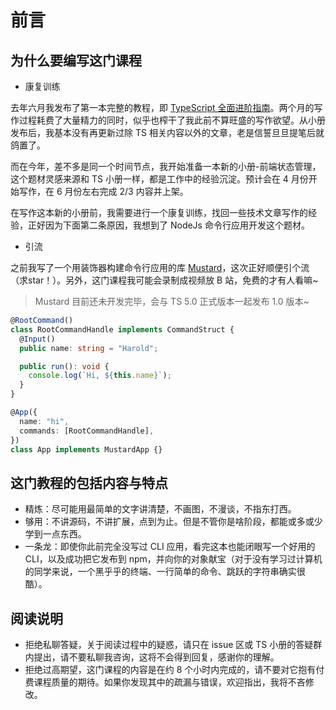# 前言

## 为什么要编写这门课程

* 康复训练

去年六月我发布了第一本完整的教程，即 [TypeScript 全面进阶指南](https://juejin.cn/book/7086408430491172901)。两个月的写作过程耗费了大量精力的同时，似乎也榨干了我此前不算旺盛的写作欲望。从小册发布后，我基本没有再更新过除 TS 相关内容以外的文章，老是信誓旦旦提笔后就鸽置了。

而在今年，差不多是同一个时间节点，我开始准备一本新的小册-前端状态管理，这个题材灵感来源和 TS 小册一样，都是工作中的经验沉淀。预计会在 4 月份开始写作，在 6 月份左右完成 2/3 内容并上架。

在写作这本新的小册前，我需要进行一个康复训练，找回一些技术文章写作的经验，正好因为下面第二条原因，我想到了 NodeJs 命令行应用开发这个题材。

* 引流

之前我写了一个用装饰器构建命令行应用的库 [Mustard](https://github.com/LinbuduLab/Mustard)，这次正好顺便引个流（求star！）。另外，这门课程我可能会录制成视频放 B 站，免费的才有人看嘛~

  > Mustard 目前还未开发完毕，会与 TS 5.0 正式版本一起发布 1.0 版本~
  >

  ```typescript
  @RootCommand()
  class RootCommandHandle implements CommandStruct {
    @Input()
    public name: string = "Harold";

    public run(): void {
      console.log(`Hi, ${this.name}`);
    }
  }

  @App({
    name: "hi",
    commands: [RootCommandHandle],
  })
  class App implements MustardApp {}
  ```


## 这门教程的包括内容与特点

* 精炼：尽可能用最简单的文字讲清楚，不画图，不漫谈，不指东打西。
* 够用：不讲源码，不讲扩展，点到为止。但是不管你是啥阶段，都能或多或少学到一点东西。
* 一条龙：即使你此前完全没写过 CLI 应用，看完这本也能闭眼写一个好用的 CLI，以及成功把它发布到 npm，并向你的对象献宝（对于没有学习过计算机的同学来说，一个黑乎乎的终端、一行简单的命令、跳跃的字符串确实很酷）。


## 阅读说明

* 拒绝私聊答疑，关于阅读过程中的疑惑，请只在 issue 区或 TS 小册的答疑群内提出，请不要私聊我咨询，这将不会得到回复，感谢你的理解。
* 拒绝过高期望，这门课程的内容是在约 8 个小时内完成的，请不要对它抱有付费课程质量的期待。如果你发现其中的疏漏与错误，欢迎指出，我将不吝修改。